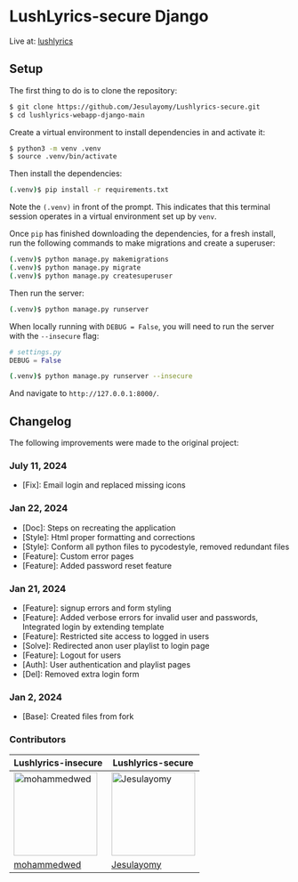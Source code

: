 # LushLyrics-secure Django

Live at: [lushlyrics](https://lushlyrics.jesulayomi.tech)  

## Setup

The first thing to do is to clone the repository:

```sh
$ git clone https://github.com/Jesulayomy/Lushlyrics-secure.git
$ cd lushlyrics-webapp-django-main
```

Create a virtual environment to install dependencies in and activate it:

```sh
$ python3 -m venv .venv
$ source .venv/bin/activate
```

Then install the dependencies:

```sh
(.venv)$ pip install -r requirements.txt
```
Note the `(.venv)` in front of the prompt. This indicates that this terminal
session operates in a virtual environment set up by `venv`.

Once `pip` has finished downloading the dependencies, for a fresh install, run the following commands to make migrations and create a superuser:

```sh
(.venv)$ python manage.py makemigrations
(.venv)$ python manage.py migrate
(.venv)$ python manage.py createsuperuser
```

Then run the server:
```sh
(.venv)$ python manage.py runserver
```

When locally running with `DEBUG = False`, you will need to run the server with the `--insecure` flag:

```python
# settings.py
DEBUG = False
```

```sh
(.venv)$ python manage.py runserver --insecure
``` 

And navigate to `http://127.0.0.1:8000/`.


## Changelog

The following improvements were made to the original project:

### July 11, 2024
- [Fix]: Email login and replaced missing icons 

### Jan 22, 2024
- [Doc]: Steps on recreating the application
- [Style]: Html proper formatting and corrections
- [Style]: Conform all python files to pycodestyle, removed redundant files
- [Feature]: Custom error pages
- [Feature]: Added password reset feature

### Jan 21, 2024
- [Feature]: signup errors and form styling
- [Feature]: Added verbose errors for invalid user and passwords, Integrated login by extending template
- [Feature]: Restricted site access to logged in users
- [Solve]: Redirected anon user playlist to login page
- [Feature]: Logout for users
- [Auth]: User authentication and playlist pages
- [Del]: Removed extra login form

### Jan 2, 2024
- [Base]: Created files from fork


### Contributors

|                                 Lushlyrics-insecure                                            |                                     Lushlyrics-secure                                                |
| ---------------------------------------------------------------------------------------------- | ---------------------------------------------------------------------------------------------------- |
| <img src="https://avatars.githubusercontent.com/u/81207056?v=4" alt="mohammedwed" width="150px"> | <img src="https://avatars.githubusercontent.com/u/113533393?s=96&v=4" alt="Jesulayomy" width="150px"> |
| [mohammedwed](https://github.com/mohammedwed)                                                      | [Jesulayomy](https://github.com/Jesulayomy)                                                          |

